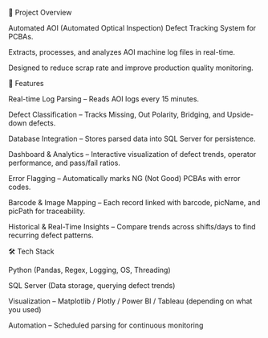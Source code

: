 📌 Project Overview

Automated AOI (Automated Optical Inspection) Defect Tracking System for PCBAs.

Extracts, processes, and analyzes AOI machine log files in real-time.

Designed to reduce scrap rate and improve production quality monitoring.

🚀 Features

Real-time Log Parsing – Reads AOI logs every 15 minutes.

Defect Classification – Tracks Missing, Out Polarity, Bridging, and Upside-down defects.

Database Integration – Stores parsed data into SQL Server for persistence.

Dashboard & Analytics – Interactive visualization of defect trends, operator performance, and pass/fail ratios.

Error Flagging – Automatically marks NG (Not Good) PCBAs with error codes.

Barcode & Image Mapping – Each record linked with barcode, picName, and picPath for traceability.

Historical & Real-Time Insights – Compare trends across shifts/days to find recurring defect patterns.

🛠️ Tech Stack

Python (Pandas, Regex, Logging, OS, Threading)

SQL Server (Data storage, querying defect trends)

Visualization – Matplotlib / Plotly / Power BI / Tableau (depending on what you used)

Automation – Scheduled parsing for continuous monitoring
